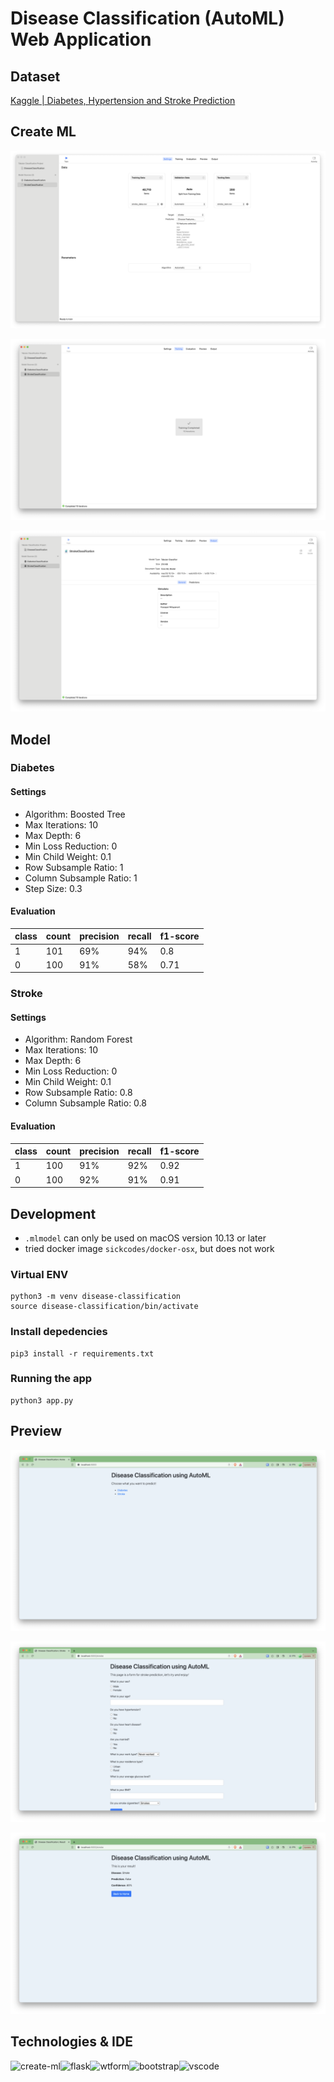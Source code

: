 # Disease Classification (AutoML) Web Application

## Dataset

[Kaggle | Diabetes, Hypertension and Stroke Prediction](https://www.kaggle.com/datasets/prosperchuks/health-dataset)

## Create ML

![data](https://github.com/reefwn/disease-classification-automl/blob/main/images/create-ml/data.png?raw=true)

![training](https://github.com/reefwn/disease-classification-automl/blob/main/images/create-ml/training.png?raw=true)

![output](https://github.com/reefwn/disease-classification-automl/blob/main/images/create-ml/output.png?raw=true)

## Model

### Diabetes

#### Settings

- Algorithm: Boosted Tree
- Max Iterations: 10
- Max Depth: 6
- Min Loss Reduction: 0
- Min Child Weight: 0.1
- Row Subsample Ratio: 1
- Column Subsample Ratio: 1
- Step Size: 0.3

#### Evaluation

|class|count|precision|recall|f1-score|
|---|---|---|---|---|
|1|101|69%|94%|0.8|
|0|100|91%|58%|0.71|

### Stroke

#### Settings

- Algorithm: Random Forest
- Max Iterations: 10
- Max Depth: 6
- Min Loss Reduction: 0
- Min Child Weight: 0.1
- Row Subsample Ratio: 0.8
- Column Subsample Ratio: 0.8

#### Evaluation

|class|count|precision|recall|f1-score|
|---|---|---|---|---|
|1|100|91%|92%|0.92|
|0|100|92%|91%|0.91|

## Development

- `.mlmodel` can only be used on macOS version 10.13 or later
- tried docker image `sickcodes/docker-osx`, but does not work

### Virtual ENV
```
python3 -m venv disease-classification
source disease-classification/bin/activate
```

### Install depedencies
```
pip3 install -r requirements.txt
```

### Running the app
```
python3 app.py
```

## Preview

![index](https://github.com/reefwn/disease-classification-automl/blob/main/images/web/index.png?raw=true)

![stroke](https://github.com/reefwn/disease-classification-automl/blob/main/images/web/stroke.png?raw=true)

![result](https://github.com/reefwn/disease-classification-automl/blob/main/images/web/result.png?raw=true)

## Technologies & IDE

<div>
  <img style="float: left" src="https://developer.apple.com/assets/elements/icons/create-ml-framework/create-ml-framework-96x96_2x.png" height="48" alt="create-ml"> &nbsp;
  <img style="float: left" src="https://upload.wikimedia.org/wikipedia/commons/3/3c/Flask_logo.svg" height="48" alt="flask"> &nbsp;
  <img style="float: left" src="https://flask-wtf.readthedocs.io/en/1.2.x/_static/flask-wtf-icon.png" height="48" alt="wtform"> &nbsp;
  <img style="float: left" src="https://bootstrap-flask.readthedocs.io/en/stable/_static/bootstrap-flask-logo.png" height="48" alt="bootstrap"> &nbsp;
  <img style="float: left" src="https://code.visualstudio.com/assets/updates/1_35/logo-stable.png" height="48" alt="vscode">
</div>